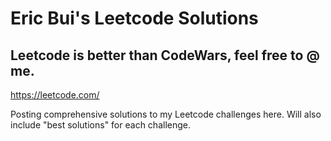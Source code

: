 # Eric Bui's Leetcode Solutions
## Leetcode is better than CodeWars, feel free to @ me.
https://leetcode.com/

Posting comprehensive solutions to my Leetcode challenges here. Will also include "best solutions" for each challenge.
